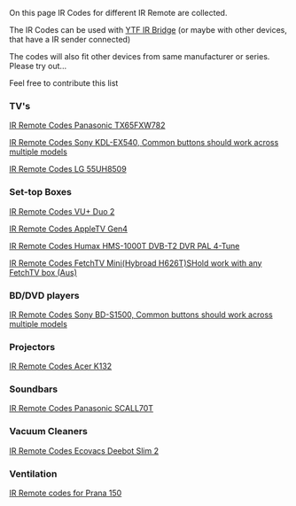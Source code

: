 On this page IR Codes for different IR Remote  are collected.

The IR Codes can be used with [YTF IR Bridge](YTF-IR-Bridge) (or maybe with other devices, that have a IR sender connected)

The codes will also fit other devices from same manufacturer or series.
Please try out...

Feel free to contribute this list

### TV's
[IR Remote Codes Panasonic TX65FXW782](IR-Codes-for-TV-Panasonic-TX65FXW784)

[IR Remote Codes Sony KDL-EX540, Common buttons should work across multiple models](IR-Codes-for-TV-Sony-KDL-EX540)

[IR Remote Codes LG 55UH8509](IR-Codes-for-TV-LG-55UH8509)

### Set-top Boxes
[IR Remote Codes VU+ Duo 2](IR-Remote-Codes-VU--Duo-2)

[IR Remote Codes AppleTV Gen4](IR-Remote-Codes-AppleTV-Gen4)

[IR Remote Codes Humax HMS-1000T DVB-T2 DVR PAL 4-Tune](IR-Remote-Codes-Humax-HMS-1000T)

[IR Remote Codes FetchTV Mini(Hybroad H626T)SHold work with any FetchTV box (Aus)](IR-Remote-Codes-Fetch-Mini)

### BD/DVD players
[IR Remote Codes Sony BD-S1500, Common buttons should work across multiple models](IR-Remote-Codes-Sony-BD-S1500)

### Projectors
[IR Remote Codes Acer K132](IR-Codes-for-Acer-K132)

### Soundbars
[IR Remote Codes Panasonic SCALL70T](IR-Codes-for-Soundbar-Panasonic-SCALL70T)

### Vacuum Cleaners
[IR Remote Codes Ecovacs Deebot Slim 2](IR-Codes-Vaccuum-Cleaner-Ecovacs-Deebot-Slim2)

### Ventilation
[IR Remote codes for Prana 150](Prana-150-energy-recovery-ventilation)
